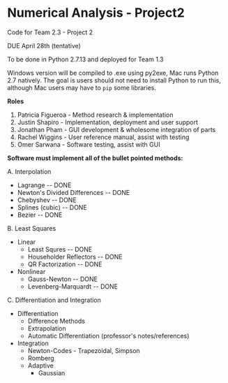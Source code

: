 # Numerical Analysis - Project2

Code for Team 2.3 - Project 2

DUE April 28th (tentative)

To be done in Python 2.7.13 and deployed for Team 1.3

Windows version will be compiled to .exe using py2exe, Mac runs Python 2.7 natively. The goal is users should not need to install Python to run this, although Mac users may have to `pip` some libraries.


**Roles**

 1. Patricia Figueroa - Method research & implementation
 2. Justin Shapiro - Implementation, deployment and user support
 3. Jonathan Pham - GUI development & wholesome integration of parts
 4. Rachel Wiggins - User reference manual, assist with testing
 5. Omer Sarwana - Software testing, assist with GUI

**Software must implement all of the bullet pointed methods:**

A. Interpolation

 - Lagrange -- DONE
 - Newton's Divided Differences -- DONE
 - Chebyshev -- DONE
 - Splines (cubic) -- DONE
 - Bezier -- DONE

B. Least Squares

 - Linear
    - Least Squres -- DONE
    - Householder Reflectors -- DONE
    - QR Factorization -- DONE
 - Nonlinear
    - Gauss-Newton -- DONE
    - Levenberg-Marquardt -- DONE

C. Differentiation and Integration

 - Differentiation
	 - Difference Methods
	 - Extrapolation
	 - Automatic Differentiation (professor's notes/references)
 - Integration
	 - Newton-Codes - Trapezoidal, Simpson
	 - Romberg
	 - Adaptive
		 - Gaussian
